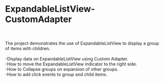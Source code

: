 ExpandableListView-CustomAdapter
================================
<br><br>
The project demonstrates the use of ExpandableListView to display a group of items with children.
<br><br>
-Display data on ExpandableListView using Custom Adapter.<br>
-How to move the ExpandableListView indicator to the right side.<br>
-How to Collapse groups on expansion of other groups.<br>
-How to add click events to group and child items.<br>
